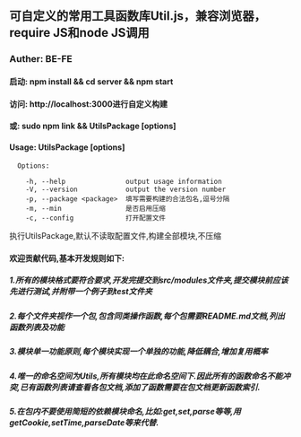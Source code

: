 ## 可自定义的常用工具函数库Util.js，兼容浏览器，require JS和node JS调用

### Auther: BE-FE


#### 启动: npm install && cd server && npm start
#### 访问: http://localhost:3000进行自定义构建

#### 或: sudo npm link && UtilsPackage [options]

#### Usage: UtilsPackage [options]
    
      Options:
    
        -h, --help               output usage information
        -V, --version            output the version number
        -p, --package <package>  填写需要构建的合法包名,逗号分隔
        -m, --min                是否启用压缩
        -c, --config             打开配置文件

执行UtilsPackage,默认不读取配置文件,构建全部模块,不压缩






#### 欢迎贡献代码,基本开发规则如下:
##### 1.所有的模块格式要符合要求,开发完提交到src/modules文件夹,提交模块前应该先进行测试,并附带一个例子到test文件夹
##### 2.每个文件夹视作一个包,包含同类操作函数,每个包需要README.md文档,列出函数列表及功能
##### 3.模块单一功能原则,每个模块实现一个单独的功能,降低耦合,增加复用概率
##### 4.唯一的命名空间为Utils,所有模块均在此命名空间下.因此所有的函数命名不能冲突,已有函数列表请查看各包文档,添加了函数需要在包文档更新函数索引.
##### 5.在包内不要使用简短的依赖模块命名,比如:get,set,parse等等,用getCookie,setTime,parseDate等来代替.